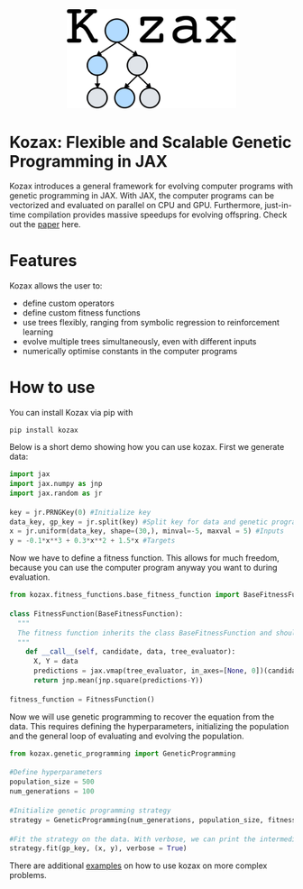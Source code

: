 <div align="center">
  <img src="figures/logo.png" width="300">
</div>

# Kozax: Flexible and Scalable Genetic Programming in JAX
Kozax introduces a general framework for evolving computer programs with genetic programming in JAX. With JAX, the computer programs can be vectorized and evaluated on parallel on CPU and GPU. Furthermore, just-in-time compilation provides massive speedups for evolving offspring. Check out the [paper](https://arxiv.org/abs/2502.03047) here.

# Features
Kozax allows the user to:
- define custom operators
- define custom fitness functions
- use trees flexibly, ranging from symbolic regression to reinforcement learning
- evolve multiple trees simultaneously, even with different inputs
- numerically optimise constants in the computer programs

# How to use
You can install Kozax via pip with
```
pip install kozax
```

Below is a short demo showing how you can use kozax. First we generate data:
```python
import jax
import jax.numpy as jnp
import jax.random as jr

key = jr.PRNGKey(0) #Initialize key
data_key, gp_key = jr.split(key) #Split key for data and genetic programming
x = jr.uniform(data_key, shape=(30,), minval=-5, maxval = 5) #Inputs
y = -0.1*x**3 + 0.3*x**2 + 1.5*x #Targets
```

Now we have to define a fitness function. This allows for much freedom, because you can use the computer program anyway you want to during evaluation. 
```python
from kozax.fitness_functions.base_fitness_function import BaseFitnessFunction

class FitnessFunction(BaseFitnessFunction):
  """
  The fitness function inherits the class BaseFitnessFunction and should implement the __call__ function, with the candidate, data and tree_evaluator as inputs. The tree_evaluator is used to compute the value of the candidate for each input. jax.vmap is used to vectorize the evaluation of the candidate over the inputs. The candidate's predictions are used to compute the fitness value with the mean squared error.
  """
    def __call__(self, candidate, data, tree_evaluator):
      X, Y = data
      predictions = jax.vmap(tree_evaluator, in_axes=[None, 0])(candidate, X)
      return jnp.mean(jnp.square(predictions-Y))

fitness_function = FitnessFunction()
```

Now we will use genetic programming to recover the equation from the data. This requires defining the hyperparameters, initializing the population and the general loop of evaluating and evolving the population.
```python
from kozax.genetic_programming import GeneticProgramming

#Define hyperparameters
population_size = 500
num_generations = 100

#Initialize genetic programming strategy
strategy = GeneticProgramming(num_generations, population_size, fitness_function)

#Fit the strategy on the data. With verbose, we can print the intermediate solutions.
strategy.fit(gp_key, (x, y), verbose = True)
```

There are additional [examples](examples/) on how to use kozax on more complex problems.
